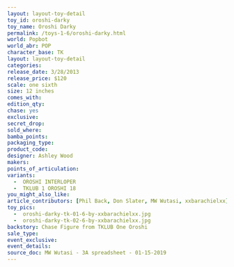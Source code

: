 ```yaml
---
layout: layout-toy-detail 
toy_id: oroshi-darky
toy_name: Oroshi Darky
permalink: /toys-1-6/oroshi-darky.html
world: Popbot
world_abr: POP
character_base: TK
layout: layout-toy-detail
categories: 
release_date: 3/28/2013
release_price: $120 
scale: one sixth
size: 12 inches
comes_with: 
edition_qty: 
chase: yes
exclusive: 
secret_drop: 
sold_where: 
bamba_points: 
packaging_type: 
product_code:
designer: Ashley Wood
makers: 
points_of_articulation: 
variants: 
  -  OROSHI INTERLOPER
  -  TKLUB 1 OROSHI 18
you_might_also_like: 
article_contributors: [Phil Back, Don Slater, MW Wutasi, xxbarachielxx]
toy_pics: 
  -  oroshi-darky-tk-01-6-by-xxbarachielxx.jpg
  -  oroshi-darky-tk-02-6-by-xxbarachielxx.jpg
backstory: Chase Figure from TKLUB One Oroshi
sale_type: 
event_exclusive: 
event_details: 
source_doc: MW Wutasi - 3A spreadsheet - 01-15-2019
---
```

